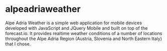 # alpeadriaweather

Alpe Adria Weather is a simple web application for mobile devices developed with JavaScript and JQuery Mobile and built on top of the forecast.io. It provides realtime weather conditions of a number of locations throughout the Alpe Adria Region (Austria, Slovenia and North Eastern Italy) that I chose.

